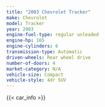 ```yaml
---
title: "2003 Chevrolet Tracker"
make: Chevrolet
model: Tracker
year: 2003
engine-fuel-type: regular unleaded
engine-hp: 165
engine-cylinders: 6
transmission-type: Automatic
driven-wheels: Rear wheel drive
number-of-doors: 4
market-category: N/A
vehicle-size: Compact
vehicle-style: 4dr SUV
---
```


{{< car_info >}}
